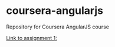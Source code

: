 # coursera-angularjs
Repository for Coursera AngularJS course

[Link to assignment 1:](https://ronveen.github.io/coursera-angularjs/assignment1/)